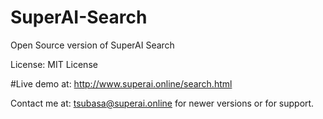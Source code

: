 # SuperAI-Search
Open Source version of SuperAI Search

License: MIT License

#Live demo at: http://www.superai.online/search.html

Contact me at: tsubasa@superai.online for newer versions or for support.

